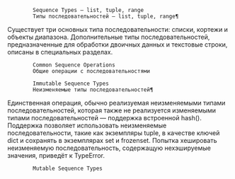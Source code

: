             Sequence Types — list, tuple, range
            Типы последовательностей — list, tuple, range¶

Существует три основных типа последовательности: списки, кортежи и объекты диапазона. 
Дополнительные типы последовательностей, предназначенные для обработки двоичных данных и
текстовые строки, описаны в специальных разделах.

            Common Sequence Operations
            Общие операции с последовательностями

            Immutable Sequence Types
            Неизменяемые типы последовательностей¶

Единственная операция, обычно реализуемая неизменяемыми типами последовательностей,
которая также не реализуется изменяемыми типами последовательностей — 
поддержка встроенной hash().
Поддержка позволяет использовать неизменяемые последовательности, такие как экземпляры 
tuple, в качестве ключей dict и сохранять в экземплярах set и frozenset.
Попытка хешировать неизменяемую последовательность, содержащую нехэшируемые значения, 
приведёт к TypeError.

            Mutable Sequence Types